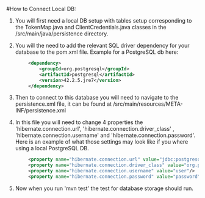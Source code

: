 #How to Connect Local DB:

1. You will first need a local DB setup with tables setup corresponding to the TokenMap.java and
ClientCredentials.java classes in the /src/main/java/persistence directory.

2. You will the need to add the relevant SQL driver dependency for your database to the pom.xml file. Example for a 
PostgreSQL db here:
```xml
        <dependency>
            <groupId>org.postgresql</groupId>
            <artifactId>postgresql</artifactId>
            <version>42.2.5.jre7</version>
        </dependency>
```
3. Then to connect to this database you will need to navigate to the persistence.xml file, it can be found at
/src/main/resources/META-INF/persistence.xml

4. In this file you will need to change 4 properties the 'hibernate.connection.url', 'hibernate.connection.driver_class'
, 'hibernate.connection.username' and 'hibernate.connection.password'. Here is an example of what those settings may
look like if you where using a local PostgreSQL DB.
```xml
        <property name="hibernate.connection.url" value="jdbc:postgresql://localhost:5432/example_db"/>
        <property name="hibernate.connection.driver_class" value="org.postgresql.Driver"/>
        <property name="hibernate.connection.username" value="user"/>
        <property name="hibernate.connection.password" value="password"/>
```

5. Now when you run 'mvn test' the test for database storage should run.